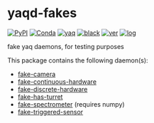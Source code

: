 # yaqd-fakes

[![PyPI](https://img.shields.io/pypi/v/yaqd-fakes)](https://pypi.org/project/yaqd-fakes)
[![Conda](https://img.shields.io/conda/vn/conda-forge/yaqd-fakes)](https://anaconda.org/conda-forge/yaqd-fakes)
[![yaq](https://img.shields.io/badge/framework-yaq-orange)](https://yaq.fyi/)
[![black](https://img.shields.io/badge/code--style-black-black)](https://black.readthedocs.io/)
[![ver](https://img.shields.io/badge/calver-YYYY.M.MICRO-blue)](https://calver.org/)
[![log](https://img.shields.io/badge/change-log-informational)](https://github.com/yaq-project/yaq-python/-/blob/main/yaq-fakes/CHANGELOG.md)

fake yaq daemons, for testing purposes

This package contains the following daemon(s):

- [fake-camera](https://yaq.fyi/daemons/fake-camera)
- [fake-continuous-hardware](https://yaq.fyi/daemons/fake-continuous-hardware)
- [fake-discrete-hardware](https://yaq.fyi/daemons/fake-discrete-hardware)
- [fake-has-turret](https://yaq.fyi/daemons/fake-has-turret)
- [fake-spectrometer](https://yaq.fyi/daemons/fake-spectrometer) (requires numpy)
- [fake-triggered-sensor](https://yaq.fyi/daemons/fake-triggered-sensor)
